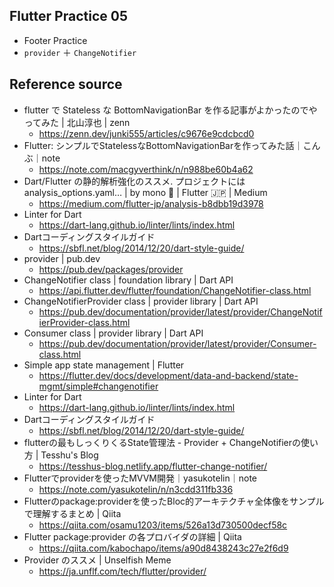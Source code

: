 ## Flutter Practice 05
- Footer Practice
- `provider` ＋ `ChangeNotifier`

## Reference source
- flutter で Stateless な BottomNavigationBar を作る記事がよかったのでやってみた | 北山淳也 | zenn
  - https://zenn.dev/junki555/articles/c9676e9cdcbcd0
- Flutter: シンプルでStatelessなBottomNavigationBarを作ってみた話｜こんぶ｜note
  - https://note.com/macgyverthink/n/n988be60b4a62
- Dart/Flutter の静的解析強化のススメ. プロジェクトには analysis_options.yaml… | by mono  | Flutter 🇯🇵 | Medium
    - https://medium.com/flutter-jp/analysis-b8dbb19d3978
- Linter for Dart
  - https://dart-lang.github.io/linter/lints/index.html
- Dartコーディングスタイルガイド
  - https://sbfl.net/blog/2014/12/20/dart-style-guide/
- provider | pub.dev
  - https://pub.dev/packages/provider
- ChangeNotifier class | foundation library | Dart API
  - https://api.flutter.dev/flutter/foundation/ChangeNotifier-class.html
- ChangeNotifierProvider class | provider library | Dart API
  - https://pub.dev/documentation/provider/latest/provider/ChangeNotifierProvider-class.html
- Consumer class | provider library | Dart API
  - https://pub.dev/documentation/provider/latest/provider/Consumer-class.html
- Simple app state management | Flutter
  - https://flutter.dev/docs/development/data-and-backend/state-mgmt/simple#changenotifier
- Linter for Dart
  - https://dart-lang.github.io/linter/lints/index.html
- Dartコーディングスタイルガイド
  - https://sbfl.net/blog/2014/12/20/dart-style-guide/
- flutterの最もしっくりくるState管理法 - Provider + ChangeNotifierの使い方 | Tesshu's Blog
  - https://tesshus-blog.netlify.app/flutter-change-notifier/
- Flutterでproviderを使ったMVVM開発｜yasukotelin｜note
  - https://note.com/yasukotelin/n/n3cdd311fb336
- Flutterのpackage:providerを使ったBloc的アーキテクチャ全体像をサンプルで理解するまとめ | Qiita
  - https://qiita.com/osamu1203/items/526a13d730500decf58c
- Flutter package:provider の各プロバイダの詳細 | Qiita
  - https://qiita.com/kabochapo/items/a90d8438243c27e2f6d9
- Provider のススメ | Unselfish Meme
  - https://ja.unflf.com/tech/flutter/provider/
